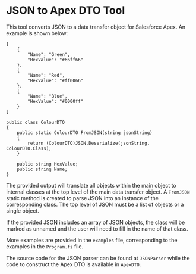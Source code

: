 # JSON to Apex DTO Tool

This tool converts JSON to a data transfer object for Salesforce Apex. An example is shown below:

```
[
    {
        "Name": "Green",
        "HexValue": "#66ff66"
    },
    {
        "Name": "Red",
        "HexValue": "#ff0066"
    },
    {
        "Name": "Blue",
        "HexValue": "#0000ff"
    }
]
```

```
public class ColourDTO
{
    public static ColourDTO FromJSON(string jsonString)
    {
        return (ColourDTO)JSON.Deserialize(jsonString, ColourDTO.Class);
    }

    public string HexValue;
    public string Name;
}
```

The provided output will translate all objects within the main object to internal classes at the top level of the main data transfer object. A `FromJSON` static method is created to parse JSON into an instance of the corresponding class. The top level of JSON must be a list of objects or a single object.

If the provided JSON includes an array of JSON objects, the class will be marked as unnamed and the user will need to fill in the name of that class.

More examples are provided in the `examples` file, corresponding to the examples in the `Program.fs` file.

The source code for the JSON parser can be found at `JSONParser` while the code to construct the Apex DTO is available in `ApexDTO`.

